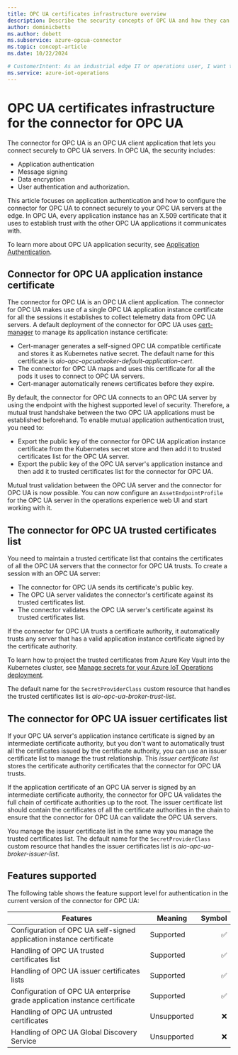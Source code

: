```yaml
---
title: OPC UA certificates infrastructure overview
description: Describe the security concepts of OPC UA and how they can be managed in the context of the connector for OPC UA.
author: dominicbetts
ms.author: dobett
ms.subservice: azure-opcua-connector
ms.topic: concept-article
ms.date: 10/22/2024

# CustomerIntent: As an industrial edge IT or operations user, I want to understand how the OPC UA industrial edge Kubernetes environment should be configured to enable mutual trust between the connector for OPC UA and the downstream OPC UA servers.
ms.service: azure-iot-operations
---
```


# OPC UA certificates infrastructure for the connector for OPC UA

The connector for OPC UA is an OPC UA client application that lets you connect securely to OPC UA servers. In OPC UA, the security includes:

- Application authentication
- Message signing
- Data encryption
- User authentication and authorization.

This article focuses on application authentication and how to configure the connector for OPC UA to connect securely to your OPC UA servers at the edge. In OPC UA, every application instance has an X.509 certificate that it uses to establish trust with the other OPC UA applications it communicates with.

To learn more about OPC UA application security, see [Application Authentication](https://reference.opcfoundation.org/Core/Part2/v105/docs/4.10).

## Connector for OPC UA application instance certificate

The connector for OPC UA is an OPC UA client application. The connector for OPC UA makes use of a single OPC UA application instance certificate for all the sessions it establishes to collect telemetry data from OPC UA servers. A default deployment of the connector for OPC UA uses [cert-manager](https://cert-manager.io/) to manage its application instance certificate:

- Cert-manager generates a self-signed OPC UA compatible certificate and stores it as Kubernetes native secret. The default name for this certificate is *aio-opc-opcuabroker-default-application-cert*.
- The connector for OPC UA maps and uses this certificate for all the pods it uses to connect to OPC UA servers.
- Cert-manager automatically renews certificates before they expire.

By default, the connector for OPC UA connects to an OPC UA server by using the endpoint with the highest supported level of security. Therefore, a mutual trust handshake between the two OPC UA applications must be established beforehand. To enable mutual application authentication trust, you need to:

- Export the public key of the connector for OPC UA application instance certificate from the Kubernetes secret store and then add it to trusted certificates list for the OPC UA server.
- Export the public key of the OPC UA server's application instance and then add it to trusted certificates list for the connector for OPC UA.

Mutual trust validation between the OPC UA server and the connector for OPC UA is now possible. You can now configure an `AssetEndpointProfile` for the OPC UA server in the operations experience web UI and start working with it.

## The connector for OPC UA trusted certificates list

You need to maintain a trusted certificate list that contains the certificates of all the OPC UA servers that the connector for OPC UA trusts. To create a session with an OPC UA server:

- The connector for OPC UA sends its certificate's public key.
- The OPC UA server validates the connector's certificate against its trusted certificates list.
- The connector validates the OPC UA server's certificate against its trusted certificates list.

If the connector for OPC UA trusts a certificate authority, it automatically trusts any server that has a valid application instance certificate signed by the certificate authority.

To learn how to project the trusted certificates from Azure Key Vault into the Kubernetes cluster, see [Manage secrets for your Azure IoT Operations deployment](../deploy-iot-ops/howto-manage-secrets.md).

The default name for the `SecretProviderClass` custom resource that handles the trusted certificates list is *aio-opc-ua-broker-trust-list*.

## The connector for OPC UA issuer certificates list

If your OPC UA server's application instance certificate is signed by an intermediate certificate authority, but you don't want to automatically trust all the certificates issued by the certificate authority, you can use an issuer certificate list to manage the trust relationship. This _issuer certificate list_ stores the certificate authority certificates that the connector for OPC UA trusts.

If the application certificate of an OPC UA server is signed by an intermediate certificate authority, the connector for OPC UA validates the full chain of certificate authorities up to the root. The issuer certificate list should contain the certificates of all the certificate authorities in the chain to ensure that the connector for OPC UA can validate the OPC UA servers.

You manage the issuer certificate list in the same way you manage the trusted certificates list. The default name for the `SecretProviderClass` custom resource that handles the issuer certificates list is *aio-opc-ua-broker-issuer-list*.

## Features supported

The following table shows the feature support level for authentication in the current version of the connector for OPC UA:

| Features  | Meaning | Symbol |
|---------|---------|---------:|
| Configuration of OPC UA self-signed application instance certificate          | Supported   |   ✅     |
| Handling of OPC UA trusted certificates list                                  | Supported   |   ✅     |
| Handling of OPC UA issuer certificates lists                                  | Supported   |   ✅     |
| Configuration of OPC UA enterprise grade application instance certificate     | Supported   |   ✅     |
| Handling of OPC UA untrusted certificates                                     | Unsupported |   ❌     |
| Handling of OPC UA Global Discovery Service                             | Unsupported |   ❌     |
